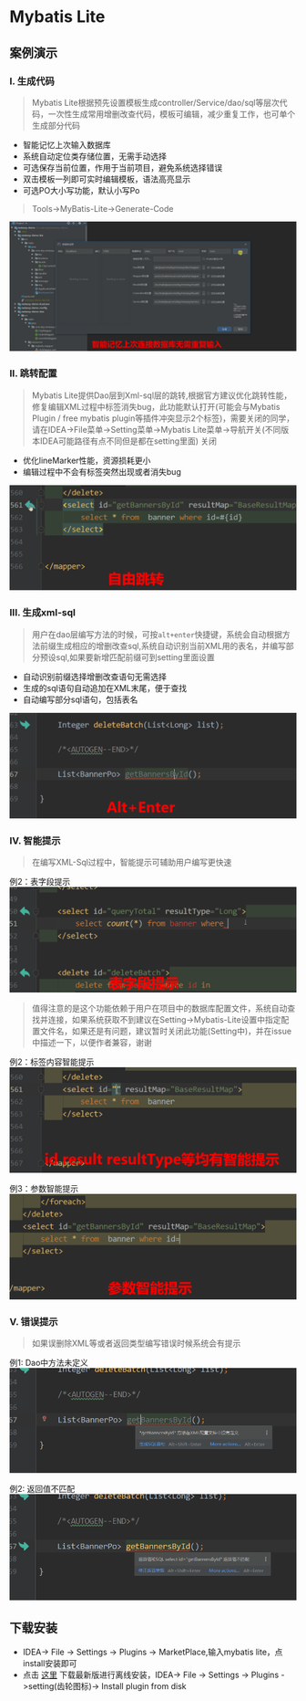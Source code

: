 # Mybatis Lite

## 案例演示

### I. 生成代码
> Mybatis Lite根据预先设置模板生成controller/Service/dao/sql等层次代码，一次性生成常用增删改查代码，模板可编辑，减少重复工作，也可单个生成部分代码
- 智能记忆上次输入数据库
- 系统自动定位类存储位置，无需手动选择
- 可选保存当前位置，作用于当前项目，避免系统选择错误
- 双击模板一列即可实时编辑模板，语法高亮显示
- 可选PO大小写功能，默认小写Po
> Tools->MyBatis-Lite->Generate-Code

![生成controller等案例](doc/sample_new.gif)
### II. 跳转配置
> Mybatis Lite提供Dao层到Xml-sql层的跳转,根据官方建议优化跳转性能，修复编辑XML过程中标签消失bug，此功能默认打开(可能会与Mybatis Plugin / free mybatis plugin等插件冲突显示2个标签)，需要关闭的同学，请在IDEA->File菜单->Setting菜单->Mybatis Lite菜单->导航开关(不同版本IDEA可能路径有点不同但是都在setting里面) 关闭
- 优化lineMarker性能，资源损耗更小
- 编辑过程中不会有标签突然出现或者消失bug

![跳转](doc/navi.gif)
### III. 生成xml-sql
> 用户在dao层编写方法的时候，可按`alt+enter`快捷键，系统会自动根据方法前缀生成相应的增删改查sql,系统自动识别当前XML用的表名，并编写部分预设sql,如果要新增匹配前缀可到setting里面设置
- 自动识别前缀选择增删改查语句无需选择
- 生成的sql语句自动追加在XML末尾，便于查找
- 自动编写部分sql语句，包括表名

![跳转](doc/generate.gif)

### IV. 智能提示
> 在编写XML-Sql过程中，智能提示可辅助用户编写更快速

例2：表字段提示
![跳转](doc/inspect_sample3.gif)
> 值得注意的是这个功能依赖于用户在项目中的数据库配置文件，系统自动查找并连接，如果系统获取不到建议在Setting->Mybatis-Lite设置中指定配置文件名，如果还是有问题，建议暂时关闭此功能(Setting中)，并在issue中描述一下，以便作者兼容，谢谢

例2：标签内容智能提示
![跳转](doc/inspect.gif)

例3：参数智能提示
![跳转](doc/inspect_sample2.gif)

### V. 错误提示
> 如果误删除XML等或者返回类型编写错误时候系统会有提示

例1: Dao中方法未定义
![跳转](doc/error_sample1.png)

例2: 返回值不匹配
![跳转](doc/error_sample2.png)


## 下载安装  
- IDEA-> File -> Settings -> Plugins -> MarketPlace,输入mybatis lite，点install安装即可
- 点击 [这里](https://plugins.jetbrains.com/plugin/10921-mybatis-lite) 下载最新版进行离线安装，IDEA-> File -> Settings -> Plugins ->setting(齿轮图标)-> Install plugin from disk
